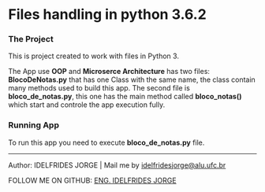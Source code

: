 # Files handling in python 3.6.2


### The Project
This is project created to work with files in Python 3.


The App use **OOP**  and  **Microserce Architecture** has two files: **BlocoDeNotas.py** that has one Class with the same name, 
the class contain many methods used to build this app. 
The second file is **bloco_de_notas.py**, this one has the main method called **bloco_notas()**
which  start and controle the app execution fully.

### Running App
To run this app you need to execute **bloco_de_notas.py** file.


-------------

Author: IDELFRIDES JORGE | Mail me by idelfridesjorge@alu.ufc.br 

FOLLOW ME ON GITHUB: [ENG. IDELFRIDES JORGE](https://github.com/idelfrides)
